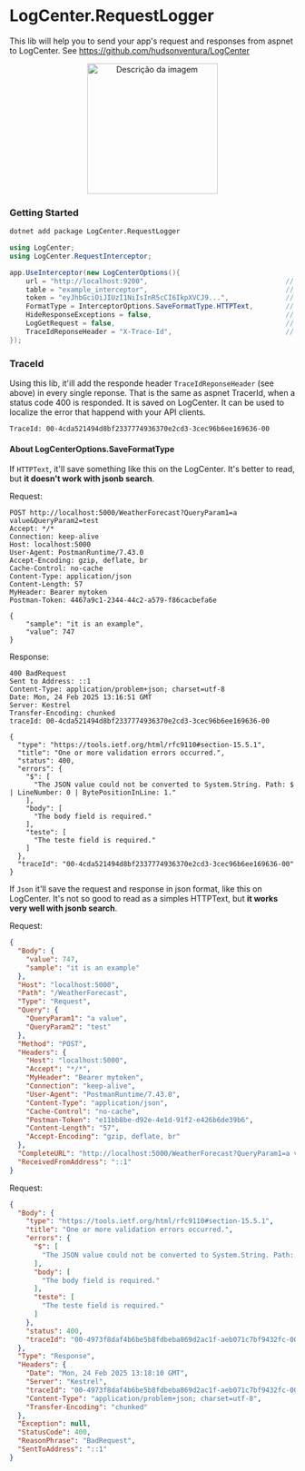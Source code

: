 # LogCenter.RequestLogger

This lib will help you to send your app's request and responses from aspnet to LogCenter. See https://github.com/hudsonventura/LogCenter  

<p align="center">
  <img src="https://github.com/hudsonventura/LogCenter/blob/main/logo.png?raw=true" alt="Descrição da imagem" width="230px">
</p>



### Getting Started



``` bash
dotnet add package LogCenter.RequestLogger
```

``` C#
using LogCenter;
using LogCenter.RequestInterceptor;

app.UseInterceptor(new LogCenterOptions(){
    url = "http://localhost:9200",                                  // LogCenter's URL
    table = "example_interceptor",                                  // Table name 
    token = "eyJhbGciOiJIUzI1NiIsInR5cCI6IkpXVCJ9...",              // Generate this on LogCenter inteface, on you profile photo.
    FormatType = InterceptorOptions.SaveFormatType.HTTPText,        // Save in HTTP Text or JSON?
    HideResponseExceptions = false,                                 // Hide Exceptions when 500 Internal server error is returned to the user?    
    LogGetRequest = false,                                          // Log GET requests?
    TraceIdReponseHeader = "X-Trace-Id",                            // TraceId header name OPTIONAL. Default is X-Trace-Id
});

```

### TraceId
Using this lib, it'ill add the responde header `TraceIdReponseHeader` (see above) in every single reponse. That is the same as aspnet TracerId, when a status code 400 is responded. It is saved on LogCenter. It can be used to localize the error that happend with your API clients.
```
TraceId: 00-4cda521494d8bf2337774936370e2cd3-3cec96b6ee169636-00
```  


#### About LogCenterOptions.SaveFormatType
If `HTTPText`, it'll save something like this on the LogCenter. It's better to read, but **it doesn't work with jsonb search**.  

Request:
```
POST http://localhost:5000/WeatherForecast?QueryParam1=a value&QueryParam2=test
Accept: */*
Connection: keep-alive
Host: localhost:5000
User-Agent: PostmanRuntime/7.43.0
Accept-Encoding: gzip, deflate, br
Cache-Control: no-cache
Content-Type: application/json
Content-Length: 57
MyHeader: Bearer mytoken
Postman-Token: 4467a9c1-2344-44c2-a579-f86cacbefa6e

{
    "sample": "it is an example",
    "value": 747
}
```


Response:
```
400 BadRequest
Sent to Address: ::1
Content-Type: application/problem+json; charset=utf-8
Date: Mon, 24 Feb 2025 13:16:51 GMT
Server: Kestrel
Transfer-Encoding: chunked
traceId: 00-4cda521494d8bf2337774936370e2cd3-3cec96b6ee169636-00

{
  "type": "https://tools.ietf.org/html/rfc9110#section-15.5.1",
  "title": "One or more validation errors occurred.",
  "status": 400,
  "errors": {
    "$": [
      "The JSON value could not be converted to System.String. Path: $ | LineNumber: 0 | BytePositionInLine: 1."
    ],
    "body": [
      "The body field is required."
    ],
    "teste": [
      "The teste field is required."
    ]
  },
  "traceId": "00-4cda521494d8bf2337774936370e2cd3-3cec96b6ee169636-00"
}
```

If `Json` it'll save the request and response in json format, like this on LogCenter. It's not so good to read as a simples HTTPText, but **it works very well with jsonb search**.  

Request:
``` json
{
  "Body": {
    "value": 747,
    "sample": "it is an example"
  },
  "Host": "localhost:5000",
  "Path": "/WeatherForecast",
  "Type": "Request",
  "Query": {
    "QueryParam1": "a value",
    "QueryParam2": "test"
  },
  "Method": "POST",
  "Headers": {
    "Host": "localhost:5000",
    "Accept": "*/*",
    "MyHeader": "Bearer mytoken",
    "Connection": "keep-alive",
    "User-Agent": "PostmanRuntime/7.43.0",
    "Content-Type": "application/json",
    "Cache-Control": "no-cache",
    "Postman-Token": "e11bb8be-d92e-4e1d-91f2-e426b6de39b6",
    "Content-Length": "57",
    "Accept-Encoding": "gzip, deflate, br"
  },
  "CompleteURL": "http://localhost:5000/WeatherForecast?QueryParam1=a value&QueryParam2=test",
  "ReceivedFromAddress": "::1"
}
```

Request:
``` json
{
  "Body": {
    "type": "https://tools.ietf.org/html/rfc9110#section-15.5.1",
    "title": "One or more validation errors occurred.",
    "errors": {
      "$": [
        "The JSON value could not be converted to System.String. Path: $ | LineNumber: 0 | BytePositionInLine: 1."
      ],
      "body": [
        "The body field is required."
      ],
      "teste": [
        "The teste field is required."
      ]
    },
    "status": 400,
    "traceId": "00-4973f8daf4b6be5b8fdbeba869d2ac1f-aeb071c7bf9432fc-00"
  },
  "Type": "Response",
  "Headers": {
    "Date": "Mon, 24 Feb 2025 13:18:10 GMT",
    "Server": "Kestrel",
    "traceId": "00-4973f8daf4b6be5b8fdbeba869d2ac1f-aeb071c7bf9432fc-00",
    "Content-Type": "application/problem+json; charset=utf-8",
    "Transfer-Encoding": "chunked"
  },
  "Exception": null,
  "StatusCode": 400,
  "ReasonPhrase": "BadRequest",
  "SentToAddress": "::1"
}
```